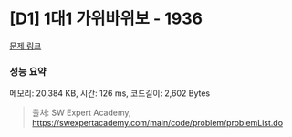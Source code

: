 # [D1] 1대1 가위바위보 - 1936 

[문제 링크](https://swexpertacademy.com/main/code/problem/problemDetail.do?contestProbId=AV5PjKXKALcDFAUq) 

### 성능 요약

메모리: 20,384 KB, 시간: 126 ms, 코드길이: 2,602 Bytes



> 출처: SW Expert Academy, https://swexpertacademy.com/main/code/problem/problemList.do
